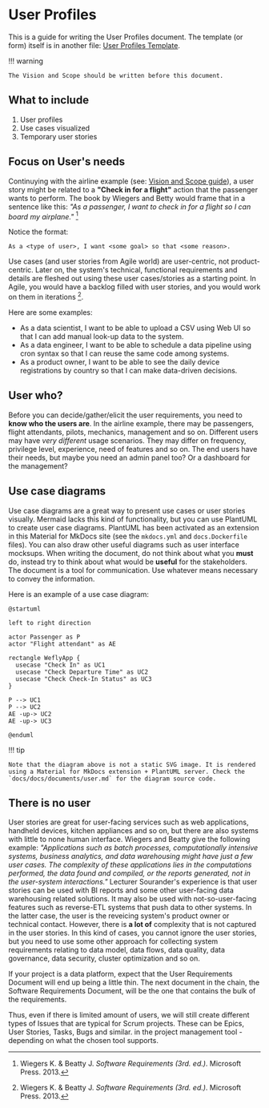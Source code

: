 # User Profiles

This is a guide for writing the User Profiles document. The template (or form) itself is in another file: [User Profiles Template](../forms/user.md). 

!!! warning

    The Vision and Scope should be written before this document.

## What to include

1. User profiles
2. Use cases visualized
3. Temporary user stories

## Focus on User's needs

Continuying with the airline example (see: [Vision and Scope guide](vision.md)), a user story might be related to a **"Check in for a flight"** action that the passenger wants to perform. The book by Wiegers and Betty would frame that in a sentence like this: *"As a passenger, I want to check in for a flight so I can board my airplane."* [^0a1d1b]

Notice the format:

```
As a <type of user>, I want <some goal> so that <some reason>.
```

Use cases (and user stories from Agile world) are user-centric, not product-centric. Later on, the system's technical, functional requirements and details are fleshed out using these user cases/stories as a starting point. In Agile, you would have a backlog filled with user stories, and you would work on them in iterations [^0a1d1b].

Here are some examples:

* As a data scientist, I want to be able to upload a CSV using Web UI so that I can add manual look-up data to the system.
* As a data engineer, I want to be able to schedule a data pipeline using cron syntax so that I can reuse the same code among systems.
* As a product owner, I want to be able to see the daily device registrations by country so that I can make data-driven decisions.

## User who?

Before you can decide/gather/elicit the user requirements, you need to **know who the users are**. In the airline example, there may be passengers, flight attendants, pilots, mechanics, management and so on. Different users may have *very different* usage scenarios. They may differ on frequency, privilege level, experience, need of features and so on. The end users have their needs, but maybe you need an admin panel too? Or a dashboard for the management?

## Use case diagrams

Use case diagrams are a great way to present use cases or user stories visually. Mermaid lacks this kind of functionality, but you can use PlantUML to create user case diagrams. PlantUML has been activated as an extension in this Material for MkDocs site (see the `mkdocs.yml` and `docs.Dockerfile` files). You can also draw other useful diagrams such as user interface mocksups. When writing the document, do not think about what you **must** do, instead try to think about what would be **useful** for the stakeholders. The document is a tool for communication. Use whatever means necessary to convey the information.

Here is an example of a use case diagram:

```puml
@startuml

left to right direction

actor Passenger as P
actor "Flight attendant" as AE

rectangle WeflyApp {
  usecase "Check In" as UC1
  usecase "Check Departure Time" as UC2
  usecase "Check Check-In Status" as UC3
}

P --> UC1
P --> UC2
AE -up-> UC2
AE -up-> UC3

@enduml
```

!!! tip

    Note that the diagram above is not a static SVG image. It is rendered using a Material for MkDocs extension + PlantUML server. Check the `docs/docs/documents/user.md` for the diagram source code.


## There is no user

User stories are great for user-facing services such as web applications, handheld devices, kitchen appliances and so on, but there are also systems with little to none human interface. Wiegers and Beatty give the following example: *"Applications such  as batch processes, computationally intensive systems, business analytics, and data warehousing might have just a few user cases. The complexity of these applications lies in the computations performed, the data found and compiled, or the reports generated, not in the user-system interactions."* Lecturer Sourander's experience is that user stories can be used with BI reports and some other user-facing data warehousing related solutions. It may also be used with not-so-user-facing features such as reverse-ETL systems that push data to other systems. In the latter case, the user is the reveicing system's product owner or technical contact. However, there is **a lot of** complexity that is not captured in the user stories. In this kind of cases, you cannot ignore the user stories, but you need to use some other approach for collecting system requirements relating to data model, data flows, data quality, data governance, data security, cluster optimization and so on.

If your project is a data platform, expect that the User Requirements Document will end up being a little thin. The next document in the chain, the Software Requirements Document, will be the one that contains the bulk of the requirements.

Thus, even if there is limited amount of users, we will still create different types of Issues that are typical for Scrum projects. These can be Epics, User Stories, Tasks, Bugs and similar. in the project management tool - depending on what the chosen tool supports.

[^0a1d1b]: Wiegers K. & Beatty J. *Software Requirements (3rd. ed.)*. Microsoft Press. 2013.